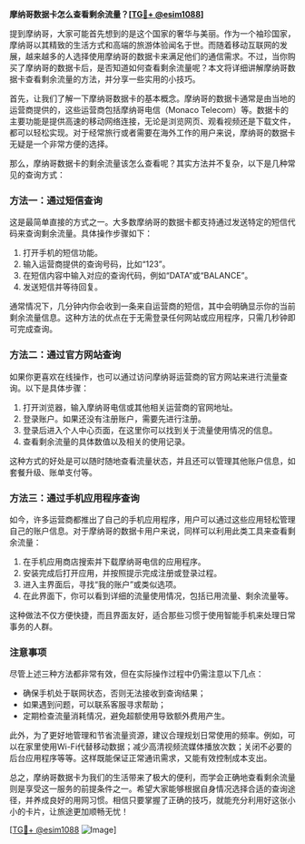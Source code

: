 **摩纳哥数据卡怎么查看剩余流量？[[TG💪+ @esim1088](https://t.me/s/esim1088)]**

提到摩纳哥，大家可能首先想到的是这个国家的奢华与美丽。作为一个袖珍国家，摩纳哥以其精致的生活方式和高端的旅游体验闻名于世。而随着移动互联网的发展，越来越多的人选择使用摩纳哥的数据卡来满足他们的通信需求。不过，当你购买了摩纳哥的数据卡后，是否知道如何查看剩余流量呢？本文将详细讲解摩纳哥数据卡查看剩余流量的方法，并分享一些实用的小技巧。

首先，让我们了解一下摩纳哥数据卡的基本概念。摩纳哥的数据卡通常是由当地的运营商提供的，这些运营商包括摩纳哥电信（Monaco Telecom）等。数据卡的主要功能是提供高速的移动网络连接，无论是浏览网页、观看视频还是下载文件，都可以轻松实现。对于经常旅行或者需要在海外工作的用户来说，摩纳哥的数据卡无疑是一个非常方便的选择。

那么，摩纳哥数据卡的剩余流量该怎么查看呢？其实方法并不复杂，以下是几种常见的查询方式：

### 方法一：通过短信查询

这是最简单直接的方式之一。大多数摩纳哥的数据卡都支持通过发送特定的短信代码来查询剩余流量。具体操作步骤如下：

1. 打开手机的短信功能。
2. 输入运营商提供的查询号码，比如“123”。
3. 在短信内容中输入对应的查询代码，例如“DATA”或“BALANCE”。
4. 发送短信并等待回复。

通常情况下，几分钟内你会收到一条来自运营商的短信，其中会明确显示你的当前剩余流量信息。这种方法的优点在于无需登录任何网站或应用程序，只需几秒钟即可完成查询。

### 方法二：通过官方网站查询

如果你更喜欢在线操作，也可以通过访问摩纳哥运营商的官方网站来进行流量查询。以下是具体步骤：

1. 打开浏览器，输入摩纳哥电信或其他相关运营商的官网地址。
2. 登录账户。如果还没有注册账户，需要先进行注册。
3. 登录后进入个人中心页面，在这里你可以找到关于流量使用情况的信息。
4. 查看剩余流量的具体数值以及相关的使用记录。

这种方式的好处是可以随时随地查看流量状态，并且还可以管理其他账户信息，如套餐升级、账单支付等。

### 方法三：通过手机应用程序查询

如今，许多运营商都推出了自己的手机应用程序，用户可以通过这些应用轻松管理自己的账户信息。对于摩纳哥的数据卡用户来说，同样可以利用此类工具来查看剩余流量：

1. 在手机应用商店搜索并下载摩纳哥电信的应用程序。
2. 安装完成后打开应用，并按照提示完成注册或登录过程。
3. 进入主界面后，寻找“我的账户”或类似选项。
4. 在此界面下，你可以看到详细的流量使用情况，包括已用流量、剩余流量等。

这种做法不仅方便快捷，而且界面友好，适合那些习惯于使用智能手机来处理日常事务的人群。

### 注意事项

尽管上述三种方法都非常有效，但在实际操作过程中仍需注意以下几点：

- 确保手机处于联网状态，否则无法接收到查询结果；
- 如果遇到问题，可以联系客服寻求帮助；
- 定期检查流量消耗情况，避免超额使用导致额外费用产生。

此外，为了更好地管理和节省流量资源，建议合理规划日常使用的频率。例如，可以在家里使用Wi-Fi代替移动数据；减少高清视频流媒体播放次数；关闭不必要的后台应用程序等等。这样既能保证正常通讯需求，又能有效控制成本支出。

总之，摩纳哥数据卡为我们的生活带来了极大的便利，而学会正确地查看剩余流量则是享受这一服务的前提条件之一。希望大家能够根据自身情况选择合适的查询途径，并养成良好的用网习惯。相信只要掌握了正确的技巧，就能充分利用好这张小小的卡片，让旅途更加顺畅无忧！

[[TG💪+ @esim1088](https://t.me/s/esim1088) ![Image](https://i.postimg.cc/4NQfJmqS/Snipaste-2025-05-13-00-14-12.png)]